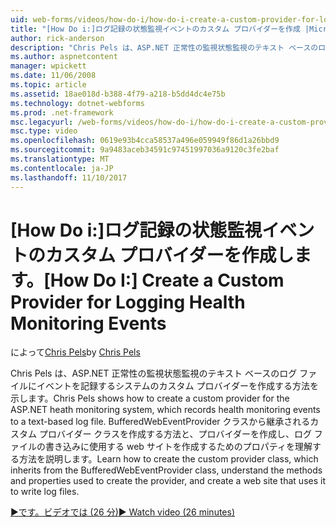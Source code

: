 ```yaml
---
uid: web-forms/videos/how-do-i/how-do-i-create-a-custom-provider-for-logging-health-monitoring-events
title: "[How Do i:]ログ記録の状態監視イベントのカスタム プロバイダーを作成 |Microsoft ドキュメント"
author: rick-anderson
description: "Chris Pels は、ASP.NET 正常性の監視状態監視のテキスト ベースのログ ファイルにイベントを記録するシステムのカスタム プロバイダーを作成する方法を示します。 Le しています."
ms.author: aspnetcontent
manager: wpickett
ms.date: 11/06/2008
ms.topic: article
ms.assetid: 18ae018d-b388-4f79-a218-b5dd4dc4e75b
ms.technology: dotnet-webforms
ms.prod: .net-framework
msc.legacyurl: /web-forms/videos/how-do-i/how-do-i-create-a-custom-provider-for-logging-health-monitoring-events
msc.type: video
ms.openlocfilehash: 0619e93b4cca58537a496e059949f86d1a26bbd9
ms.sourcegitcommit: 9a9483aceb34591c97451997036a9120c3fe2baf
ms.translationtype: MT
ms.contentlocale: ja-JP
ms.lasthandoff: 11/10/2017
---
```

<a name="how-do-i-create-a-custom-provider-for-logging-health-monitoring-events"></a><span data-ttu-id="8ef69-104">[How Do i:]ログ記録の状態監視イベントのカスタム プロバイダーを作成します。</span><span class="sxs-lookup"><span data-stu-id="8ef69-104">[How Do I:] Create a Custom Provider for Logging Health Monitoring Events</span></span>
====================
<span data-ttu-id="8ef69-105">によって[Chris Pels](https://twitter.com/chrispels)</span><span class="sxs-lookup"><span data-stu-id="8ef69-105">by [Chris Pels](https://twitter.com/chrispels)</span></span>

<span data-ttu-id="8ef69-106">Chris Pels は、ASP.NET 正常性の監視状態監視のテキスト ベースのログ ファイルにイベントを記録するシステムのカスタム プロバイダーを作成する方法を示します。</span><span class="sxs-lookup"><span data-stu-id="8ef69-106">Chris Pels shows how to create a custom provider for the ASP.NET heath monitoring system, which records health monitoring events to a text-based log file.</span></span> <span data-ttu-id="8ef69-107">BufferedWebEventProvider クラスから継承されるカスタム プロバイダー クラスを作成する方法と、プロバイダーを作成し、ログ ファイルの書き込みに使用する web サイトを作成するためのプロパティを理解する方法を説明します。</span><span class="sxs-lookup"><span data-stu-id="8ef69-107">Learn how to create the custom provider class, which inherits from the BufferedWebEventProvider class, understand the methods and properties used to create the provider, and create a web site that uses it to write log files.</span></span>

[<span data-ttu-id="8ef69-108">&#9654;です。ビデオでは (26 分)</span><span class="sxs-lookup"><span data-stu-id="8ef69-108">&#9654; Watch video (26 minutes)</span></span>](https://channel9.msdn.com/Blogs/ASP-NET-Site-Videos/how-do-i-create-a-custom-provider-for-logging-health-monitoring-events)
